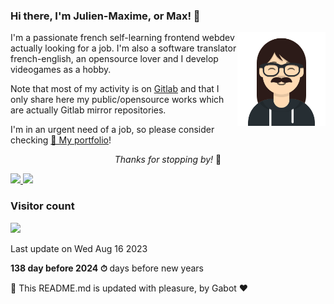### Hi there, I'm Julien-Maxime, or Max! 👋

<img src="https://github.com/jmfergeau/jmfergeau/raw/master/avatar.png" align="right" height="150px">
I'm a passionate french self-learning frontend webdev actually looking for a job. I'm also a software translator french-english, an opensource lover and I develop videogames as a hobby.

Note that most of my activity is on [Gitlab](https://gitlab.com/jmfergeau) and that I only share here my public/opensource works which are actually Gitlab mirror repositories.

I'm in an urgent need of a job, so please consider checking [📓 My portfolio](https://jmf-portfolio.netlify.com/)!

<p align="center"><i>Thanks for stopping by!</i> 🙏</p>

<!--Statistics-->
<a href="https://github.com/jmfergeau">
  <img height="180em" src="https://github-readme-stats.vercel.app/api?username=jmfergeau&theme=dark&show_icons=true&count_private=true" />
  <img height="180em" src="https://github-readme-stats.vercel.app/api/top-langs/?username=jmfergeau&theme=dark&layout=compact&count_private=true" />
</a>

### Visitor count

<img src="https://profile-counter.glitch.me/jmfergeau/count.svg" />

Last update on Wed Aug 16 2023

**138 day before 2024 ⏱** days before new years

🤖 This README.md is updated with pleasure, by Gabot ❤️
